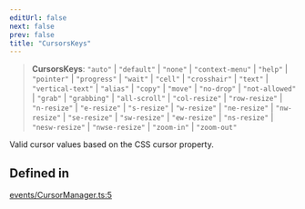 ```yaml
---
editUrl: false
next: false
prev: false
title: "CursorsKeys"
---
```


> **CursorsKeys**: `"auto"` \| `"default"` \| `"none"` \| `"context-menu"` \| `"help"` \| `"pointer"` \| `"progress"` \| `"wait"` \| `"cell"` \| `"crosshair"` \| `"text"` \| `"vertical-text"` \| `"alias"` \| `"copy"` \| `"move"` \| `"no-drop"` \| `"not-allowed"` \| `"grab"` \| `"grabbing"` \| `"all-scroll"` \| `"col-resize"` \| `"row-resize"` \| `"n-resize"` \| `"e-resize"` \| `"s-resize"` \| `"w-resize"` \| `"ne-resize"` \| `"nw-resize"` \| `"se-resize"` \| `"sw-resize"` \| `"ew-resize"` \| `"ns-resize"` \| `"nesw-resize"` \| `"nwse-resize"` \| `"zoom-in"` \| `"zoom-out"`

Valid cursor values based on the CSS cursor property.

## Defined in

[events/CursorManager.ts:5](https://github.com/luigidenora/three.ez/blob/57bd50835d7b63a4eed7f77bf46f98834d85a05c/src/events/CursorManager.ts#L5)

